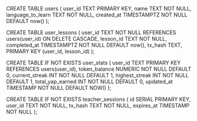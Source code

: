 CREATE TABLE users (
  user_id           TEXT        PRIMARY KEY,
  name              TEXT        NOT NULL,
  language_to_learn TEXT        NOT NULL,
  created_at        TIMESTAMPTZ NOT NULL DEFAULT now()
);

CREATE TABLE user_lessons (
  user_id      TEXT        NOT NULL REFERENCES users(user_id) ON DELETE CASCADE,
  lesson_id    TEXT        NOT NULL,
  completed_at TIMESTAMPTZ NOT NULL DEFAULT now(),
  tx_hash      TEXT,
  PRIMARY KEY (user_id, lesson_id)
);

CREATE TABLE IF NOT EXISTS user_stats (
  user_id          TEXT        PRIMARY KEY REFERENCES users(user_id),
  token_balance    NUMERIC     NOT NULL DEFAULT 0,
  current_streak   INT         NOT NULL DEFAULT 1,
  highest_streak   INT         NOT NULL DEFAULT 1,
  total_yap_earned INT         NOT NULL DEFAULT 0,
  updated_at       TIMESTAMP   NOT NULL DEFAULT NOW()
);

CREATE TABLE IF NOT EXISTS teacher_sessions (
  id SERIAL PRIMARY KEY,
  user_id TEXT NOT NULL,
  tx_hash TEXT NOT NULL,
  expires_at TIMESTAMP NOT NULL
);
